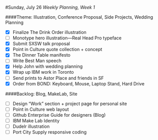 #Sunday, July 26
*Weekly Planning, Week 1*

####Theme: Illustration, Conference Proposal, Side Projects, Wedding Planning
* [x] Finalize The Drink Order illustration
* [ ] Monotype hero illustration—Real Head Pro typeface
* [x] Submit SXSW talk proposal
* [x] Point in Culture quote collection + concept
* [x] The Dinner Table manifesto
* [ ] Write Best Man speech
* [x] Help John with wedding planning
* [x] Wrap up IBM work in Toronto
* [ ] Send prints to Astor Place and friends in SF
* [x] Order from BOND: Keyboard, Mouse, Laptop Stand, Hard Drive

####Backlog: Blog, MakeLab, Site

* [ ] Design “Work” section + project page for personal site
* [ ] Point in Culture web layout
* [ ] Github Enterprise Guide for designers (Blog)
* [ ] IBM Make Lab Identity
* [ ] Dudelr illustration
* [ ] Port City Supply responsive coding